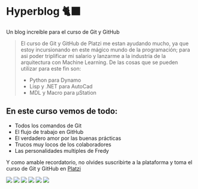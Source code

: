 # Hyperblog 🐈‍⬛
Un blog increíble para el curso de Git y GitHub
>El curso de Git y GitHub de Platzi me estan ayudando mucho, ya que estoy incursionando en este mágico mundo de la programación; para asi poder triplificar mi salario y lanzarme a la industria de la arquitectura con Machine Learning.
De las cosas que se pueden utilizar para este fin son:
> - Python para Dynamo
> - Lisp y .NET para AutoCad
> - MDL y Macro para &micro;Station

## En este curso vemos de todo:
* Todos los comandos de Git
* El flujo de trabajo en GitHub
* El verdadero amor por las buenas prácticas
* Trucos muy locos de los colaboradores
* Las personalidades multiples de Fredy

Y como amable recordatorio, no olvides suscribirte a la plataforma y toma el curso de Git y GitHub en [Platzi](https://platzi.com/cursos/git-github/)

![](https://img.shields.io/github/stars/pandao/editor.md.svg) ![](https://img.shields.io/github/forks/pandao/editor.md.svg) ![](https://img.shields.io/github/tag/pandao/editor.md.svg) ![](https://img.shields.io/github/release/pandao/editor.md.svg) ![](https://img.shields.io/github/issues/pandao/editor.md.svg) ![](https://img.shields.io/bower/v/editor.md.svg)